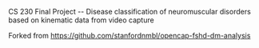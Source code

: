 CS 230 Final Project -- Disease classification of neuromuscular disorders based on kinematic data from video capture

Forked from https://github.com/stanfordnmbl/opencap-fshd-dm-analysis
